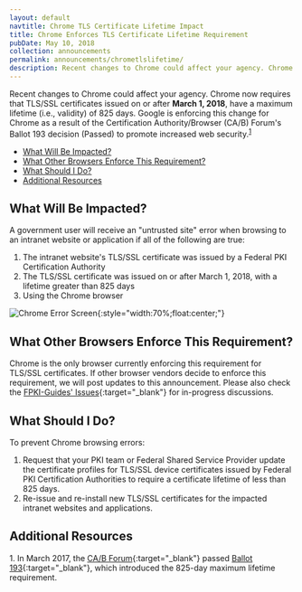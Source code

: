 ```yaml
---
layout: default
navtitle: Chrome TLS Certificate Lifetime Impact
title: Chrome Enforces TLS Certificate Lifetime Requirement
pubDate: May 10, 2018
collection: announcements
permalink: announcements/chrometlslifetime/
description: Recent changes to Chrome could affect your agency. Chrome users may receive errors when browsing to government intranet websites and applications. Starting **March 1, 2018**, Chrome requires all TLS/SSL certificates to have a maximum lifetime of 825 days. You can mitigate the impact for government intranets, applications, and government-furnished equipment by using these procedures.<br><br>
---
```


Recent changes to Chrome could affect your agency. Chrome now requires that TLS/SSL certificates issued on or after **March 1, 2018**, have a maximum lifetime (i.e., validity) of 825 days. Google is enforcing this change for Chrome as a result of the Certification Authority/Browser (CA/B) Forum's Ballot 193 decision (Passed) to promote increased web security.<sup>[1](#1)</sup>  

- [What Will Be Impacted?](#what-will-be-impacted)
- [What Other Browsers Enforce This Requirement?](#what-other-browsers-enforce-this-requirement)
- [What Should I Do?](#what-should-i-do)
- [Additional Resources](#additional-resources)

## What Will Be Impacted?
A government user will receive an "untrusted site" error when browsing to an intranet website or application if all of the following are true: 

1. The intranet website's TLS/SSL certificate was issued by a Federal PKI Certification Authority
2. The TLS/SSL certificate was issued on or after March 1, 2018, with a lifetime greater than 825 days
3. Using the Chrome browser

![Chrome Error Screen]({{site.baseurl}}/img/google_ballot193_hot_topic_error.png){:style="width:70%;float:center;"}

## What Other Browsers Enforce This Requirement?
Chrome is the only browser currently enforcing this requirement for TLS/SSL certificates. If other browser vendors decide to enforce this requirement, we will post updates to this announcement. Please also check the [FPKI-Guides' Issues](https://github.com/GSA/fpki-guides/issues){:target="_blank"} for in-progress discussions.

## What Should I Do?
To prevent Chrome browsing errors:
1. Request that your PKI team or Federal Shared Service Provider update the certificate profiles for TLS/SSL device certificates issued by Federal PKI Certification Authorities to require a certificate lifetime of less than 825 days.
2. Re-issue and re-install new TLS/SSL certificates for the impacted intranet websites and applications.

## Additional Resources
<a name="1">1</a>. In March 2017, the [CA/B Forum](https://cabforum.org/){:target="_blank"} passed [Ballot 193](https://cabforum.org/2017/03/17/ballot-193-825-day-certificate-lifetimes/){:target="_blank"}, which introduced the 825-day maximum lifetime requirement. 

